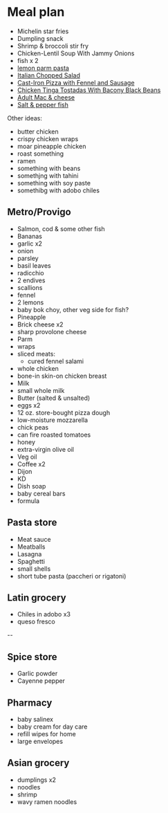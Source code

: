 # Meal plan

- Michelin star fries
- Dumpling snack
- Shrimp & broccoli stir fry
- Chicken-Lentil Soup With Jammy Onions
- fish x 2
- [lemon parm pasta](https://www.bonappetit.com/recipe/pasta-with-brown-butter-whole-lemon-and-parmesan)
- [Italian Chopped Salad](https://www.bonappetit.com/recipe/italian-chopped-salad)
- [Cast-Iron Pizza with Fennel and Sausage](https://www.bonappetit.com/recipe/cast-iron-pizza-with-fennel-and-sausage)
- [Chicken Tinga Tostadas With Bacony Black Beans](https://www.bonappetit.com/recipe/chicken-tinga-tostadas)
- [Adult Mac & cheese](https://www.bonappetit.com/recipe/adult-mac-and-cheese)
- [Salt & pepper fish](https://www.bonappetit.com/recipe/salt-and-pepper-fish)

Other ideas:

- butter chicken
- crispy chicken wraps
- moar pineapple chicken
- roast something
- ramen
- something with beans
- somethjng with tahini
- something with soy paste
- somethibg with adobo chiles

## Metro/Provigo

- Salmon, cod & some other fish
- Bananas
- garlic x2
- onion
- parsley
- basil leaves
- radicchio
- 2 endives
- scallions
- fennel
- 2 lemons
- baby bok choy, other veg side for fish?
- Pineapple
- Brick cheese x2
- sharp provolone cheese
- Parm
- wraps
- sliced meats:
  - cured fennel salami
- whole chicken
- bone-in skin-on chicken breast
- Milk
- small whole milk
- Butter (salted & unsalted)
- eggs x2
- 12 oz. store-bought pizza dough
- low-moisture mozzarella
- chick peas
- can fire roasted tomatoes
- honey
- extra-virgin olive oil
- Veg oil
- Coffee x2
- Dijon
- KD
- Dish soap
- baby cereal bars
- formula

## Pasta store

- Meat sauce
- Meatballs
- Lasagna
- Spaghetti
- small shells
- short tube pasta (paccheri or rigatoni)

## Latin grocery

- Chiles in adobo x3
- queso fresco

--

## Spice store

- Garlic powder
- Cayenne pepper

## Pharmacy

- baby salinex
- baby cream for day care
- refill wipes for home
- large envelopes

## Asian grocery

- dumplings x2
- noodles
- shrimp
- wavy ramen noodles
